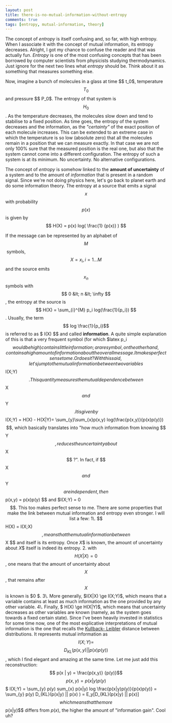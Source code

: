 ```yaml
---
layout: post
title: there-is-no-mutual-information-without-entropy
comments: true
tags: [entropy, mutual-information, theory]
---
```


The concept of _entropy_ is itself confusing and, so far, with high entropy.
When I associate it with the concept of mutual information, its entropy
decreases. Alright, I got my chance to confuse the reader and that was
actually fun. _Entropy_ is one of the most confusing concepts that has been
borrowed by computer scientists from physicists studying thermodynamics. Just
ignore for the next two lines what _entropy_ should be. Think about it as
something that measures something else. 

Now, imagine a bunch of molecules in a
glass at time $$ t_0$, temperature $$ T_0$$ and pressure $$ P_0$. The entropy of
that system is $$H_0$$. As the temperature decreases, the molecules slow down
and tend to stabilise to a fixed position. As time goes, the entropy of the
system decreases and the information, as the _"certainty"_ of the exact
position of each molecule increases. This can be extended to an extreme case
in which the temperature is so low (absolute zero) that all the molecules
remain in a position that we can measure exactly. In that case we are not only
100% sure that the measured position is the real one, but also that the system
cannot come into a different configuration. The entropy of such a system is at
its minimum. No uncertainty. No alternative configurations.

The concept of _entropy_ is somehow linked to the **amount of uncertainty** of a system and
to the amount of _information_ that is present in a random signal. Since we're
not doing physics here, let's go back to planet earth and do some information
theory. The entropy at a source that emits a signal $$x$$ with probability $$
p(x)$$ is given by $$ H(X) = p(x) log( \frac{1} {p(x)} ) $$ 

If the message can be represented by an alphabet of $$M $$ symbols, $$ X = {x_i}, i = 1 \dots M $$ and
the source emits $$ x_n$$ symbols with $$ 0 &lt; n &lt; \infty $$, the entropy at
the source is $$ H(X) = \sum_{i}^{M} p_i log(\frac{1}{p_i}) $$. Usually, the
term $$ log \frac{1}{p_i}$$ is referred to as $ I(X) $$ and called
**information**. A quite simple explanation of this is that a very frequent
symbol (for which $latex p_i $$ would be high) contains little information; a
rare symbol, on the other hand, contains a high amount of information about
the overall message. It makes perfect sense to me. Or does it? With this said,
let's jump to the mutual information between two variables $$ I(X;Y) $$. This
quantity measures the mutual dependence between $$ X$$ and $$ Y$$. It is given by
$$ I(X;Y) = H(X) - H(X|Y)= \sum_{y}\sum_{x}p(x,y)
log(\frac{p(x,y)}{p(x)p(y)})$$, which basically translates into "how much
information from knowing $$Y$$, reduces the uncertainty about $$X$$ ?". In fact,
if $$X $$ and $$Y $$ are independent, then $$ p(x,y) = p(x)p(y) $$ and $I(X;Y) = 0 $$.
This too makes perfect sense to me. There are some properties that make the
link between mutual information and entropy even stronger. I will list a few:
1\. $$H(X) = I(X;X)$$, means that the mutual information between $$X $$ and itself
is its entropy. Once $X$$ is known, the amount of uncertainty about $X$$ itself
is indeed its entropy. 2\. with $$H(X|X) = 0 $$, one means that the amount of
uncertainty about $$X $$, that remains after $$X$$ is known is $0 $. 3\. More
generally, $I(X|X) \ge I(X;Y)$, which means that a variable contains at least
as much information as the one provided by any other variable. 4\. Finally, $
H(X) \ge H(X|Y)$, which means that uncertainty decreases as other variables
are known (namely, as the system goes towards a fixed certain state). Since
I've been heavily invested in statistics for some time now, one of the most
explicative interpretations of mutual information is the one that recalls the
[Kullback-
Leibler](http://en.wikipedia.org/wiki/Kullback%E2%80%93Leibler_divergence
"Kullback-Leibler divergence" ) distance between distributions. It represents
mutual information as $$ I(X;Y) = $$ $$ D_{KL} (p(x,y) || p(x) p(y))$$, which I
find elegant and amazing at the same time. Let me just add this
reconstruction: $$ p(x | y) = \frac{p(x,y)} {p(y)}$$ $$ p(x,y) = p(x|y) p(y) $$ $
I(X;Y) = \sum_{y} p(y) sum_{x} p(x|y) log \frac{p(x|y)p(y)}{p(x)p(y)} =
\sum_{y} p(y) D_{KL}(p(x|y) || p(x) ) = E_y[D_{KL}(p(x|y) || p(x)] $$ which
means that the more $$p(x|y)$$ differs from $p(x)$, the higher the amount of
"information gain". Cool uh?

